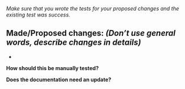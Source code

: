 *Make sure that you wrote the tests for your proposed changes and the existing test was success.*

**Made/Proposed changes:**
*(Don’t use general words, describe changes in details)*
-
-

**How should this be manually tested?**


**Does the documentation need an update?**
